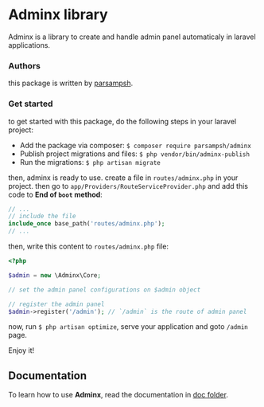 # Adminx library
Adminx is a library to create and handle admin panel automaticaly in laravel applications.

### Authors
this package is written by [parsampsh](https://github.com/parsampsh).

### Get started
to get started with this package, do the following steps in your laravel project:

- Add the package via composer: `$ composer require parsampsh/adminx`
- Publish project migrations and files: `$ php vendor/bin/adminx-publish`
- Run the migrations: `$ php artisan migrate`

then, adminx is ready to use. create a file in `routes/adminx.php` in your project. then go to `app/Providers/RouteServiceProvider.php` and add this code to **End of `boot` method**:

```php
// ...
// include the file
include_once base_path('routes/adminx.php');
// ...
```

then, write this content to `routes/adminx.php` file:

```php
<?php

$admin = new \Adminx\Core;

// set the admin panel configurations on $admin object

// register the admin panel
$admin->register('/admin'); // `/admin` is the route of admin panel
```

now, run `$ php artisan optimize`, serve your application and goto `/admin` page.

Enjoy it!

## Documentation
To learn how to use **Adminx**, read the documentation in [doc folder](/doc).
